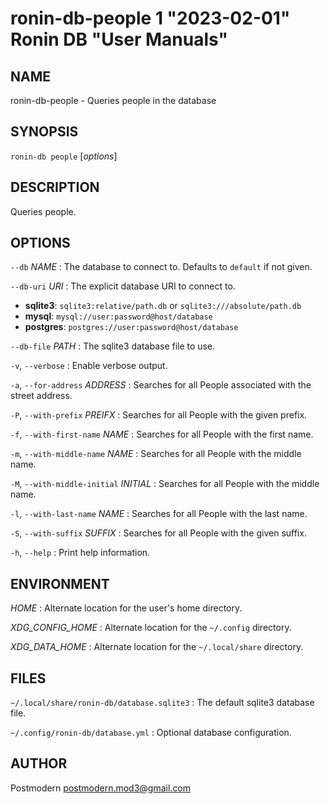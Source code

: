 # ronin-db-people 1 "2023-02-01" Ronin DB "User Manuals"

## NAME

ronin-db-people - Queries people in the database

## SYNOPSIS

`ronin-db people` [*options*]

## DESCRIPTION

Queries people.

## OPTIONS

`--db` *NAME*
: The database to connect to. Defaults to `default` if not given.

`--db-uri` *URI*
: The explicit database URI to connect to.

  * **sqlite3**: `sqlite3:relative/path.db` or `sqlite3:///absolute/path.db`
  * **mysql**: `mysql://user:password@host/database`
  * **postgres**: `postgres://user:password@host/database`

`--db-file` *PATH*
: The sqlite3 database file to use.

`-v`, `--verbose`
: Enable verbose output.

`-a`, `--for-address` *ADDRESS*
: Searches for all People associated with the street address.

`-P`, `--with-prefix` *PREIFX*
: Searches for all People with the given prefix.

`-f`, `--with-first-name` *NAME*
: Searches for all People with the first name.

`-m`, `--with-middle-name` *NAME*
: Searches for all People with the middle name.

`-M`, `--with-middle-initial` *INITIAL*
: Searches for all People with the middle name.

`-l`, `--with-last-name` *NAME*
: Searches for all People with the last name.

`-S`, `--with-suffix` *SUFFIX*
: Searches for all People with the given suffix.

`-h`, `--help`
: Print help information.

## ENVIRONMENT

*HOME*
: Alternate location for the user's home directory.

*XDG_CONFIG_HOME*
: Alternate location for the `~/.config` directory.

*XDG_DATA_HOME*
: Alternate location for the `~/.local/share` directory.

## FILES

`~/.local/share/ronin-db/database.sqlite3`
: The default sqlite3 database file.

`~/.config/ronin-db/database.yml`
: Optional database configuration.

## AUTHOR

Postmodern <postmodern.mod3@gmail.com>

